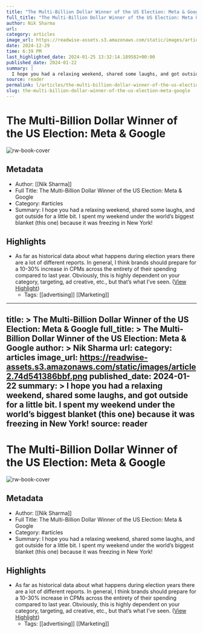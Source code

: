 ```yaml
---
title: "The Multi-Billion Dollar Winner of the US Election: Meta & Google"
full_title: "The Multi-Billion Dollar Winner of the US Election: Meta & Google"
author: Nik Sharma
url: 
category: articles
image_url: https://readwise-assets.s3.amazonaws.com/static/images/article2.74d541386bbf.png
date: 2024-12-29
time: 6:39 PM
last_highlighted_date: 2024-01-25 13:32:14.189582+00:00
published_date: 2024-01-22
summary: |
  I hope you had a relaxing weekend, shared some laughs, and got outside for a little bit. I spent my weekend under the world’s biggest blanket (this one) because it was freezing in New York!
source: reader
permalink: l/articles/the-multi-billion-dollar-winner-of-the-us-election-meta-google
slug: the-multi-billion-dollar-winner-of-the-us-election-meta-google
---
```

# The Multi-Billion Dollar Winner of the US Election: Meta & Google

![rw-book-cover](https://readwise-assets.s3.amazonaws.com/static/images/article2.74d541386bbf.png)

## Metadata
- Author: [[Nik Sharma]]
- Full Title: The Multi-Billion Dollar Winner of the US Election: Meta & Google
- Category: #articles
- Summary: I hope you had a relaxing weekend, shared some laughs, and got outside for a little bit. I spent my weekend under the world’s biggest blanket (this one) because it was freezing in New York!

## Highlights
- As far as historical data about what happens during election years there are a lot of different reports. In general, I think brands should prepare for a 10-30% increase in CPMs across the entirety of their spending compared to last year. Obviously, this is highly dependent on your category, targeting, ad creative, etc., but that’s what I’ve seen. ([View Highlight](https://read.readwise.io/read/01hn0d4cbwhc427v5gs6n4z6a8))
    - Tags: [[advertising]] [[Marketing]] 


---
title: >
  The Multi-Billion Dollar Winner of the US Election: Meta & Google
full_title: >
  The Multi-Billion Dollar Winner of the US Election: Meta & Google
author: >
  Nik Sharma
url: 
category: articles
image_url: https://readwise-assets.s3.amazonaws.com/static/images/article2.74d541386bbf.png
published_date: 2024-01-22
summary: >
  I hope you had a relaxing weekend, shared some laughs, and got outside for a little bit. I spent my weekend under the world’s biggest blanket (this one) because it was freezing in New York!
source: reader
---
# The Multi-Billion Dollar Winner of the US Election: Meta & Google

![rw-book-cover](https://readwise-assets.s3.amazonaws.com/static/images/article2.74d541386bbf.png)

## Metadata
- Author: [[Nik Sharma]]
- Full Title: The Multi-Billion Dollar Winner of the US Election: Meta & Google
- Category: #articles
- Summary: I hope you had a relaxing weekend, shared some laughs, and got outside for a little bit. I spent my weekend under the world’s biggest blanket (this one) because it was freezing in New York!

## Highlights
- As far as historical data about what happens during election years there are a lot of different reports. In general, I think brands should prepare for a 10-30% increase in CPMs across the entirety of their spending compared to last year. Obviously, this is highly dependent on your category, targeting, ad creative, etc., but that’s what I’ve seen. ([View Highlight](https://read.readwise.io/read/01hn0d4cbwhc427v5gs6n4z6a8))
    - Tags: [[advertising]] [[Marketing]] 


